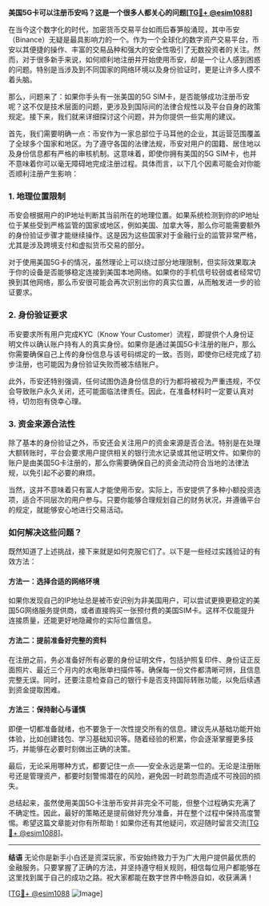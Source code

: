 **美国5G卡可以注册币安吗？这是一个很多人都关心的问题[[TG💪+ @esim1088](https://t.me/s/esim1088)]**

在当今这个数字化的时代，加密货币交易平台如雨后春笋般涌现，其中币安（Binance）无疑是最具影响力的一个。作为一个全球化的数字资产交易平台，币安以其便捷的操作、丰富的交易品种和强大的安全性吸引了无数投资者的关注。然而，对于很多新手来说，如何顺利地注册并开始使用币安，却是一个让人感到困惑的问题。特别是当涉及到不同国家的网络环境以及身份验证时，更是让许多人摸不着头脑。

那么，问题来了：如果你手头有一张美国的5G SIM卡，是否能够成功注册币安呢？这不仅是技术层面的问题，更涉及到国际间的法律合规性以及平台自身的政策规定。接下来，我们就来详细探讨这个问题，并为你提供一些实用的建议。

首先，我们需要明确一点：币安作为一家总部位于马耳他的企业，其运营范围覆盖了全球多个国家和地区。为了遵守各国的法律法规，币安对用户的国籍、居住地以及身份信息都有严格的审核机制。这意味着，即使你拥有美国的5G SIM卡，也并不意味着你可以毫无障碍地完成注册过程。具体而言，以下几个因素可能会对你能否顺利注册产生影响：

### 1. **地理位置限制**
   币安会根据用户的IP地址判断其当前所在的地理位置。如果系统检测到你的IP地址位于某些受到严格监管的国家或地区，例如美国、加拿大等，那么你可能需要额外的身份验证步骤才能继续操作。这是因为这些国家对于金融行业的监管非常严格，尤其是涉及跨境支付和虚拟货币交易的部分。

   对于使用美国5G卡的情况，虽然理论上可以绕过部分地理限制，但实际效果取决于你的设备是否能够稳定连接到美国本地网络。如果你的手机信号较弱或者经常切换到其他网络，那么币安很可能会再次识别出你的真实位置，从而触发进一步的验证要求。

### 2. **身份验证要求**
   币安要求所有用户完成KYC（Know Your Customer）流程，即提供个人身份证明文件以确认账户持有人的真实身份。如果你是通过美国5G卡注册的账户，那么你需要确保自己上传的身份信息与该号码绑定的一致。否则，即使你已经完成了初步注册，也可能因为身份验证失败而被冻结账户。

   此外，币安还特别强调，任何试图伪造身份信息的行为都将被视为严重违规，不仅会导致账户永久关闭，还可能面临法律责任。因此，在准备材料时一定要认真对待，切勿抱有侥幸心理。

### 3. **资金来源合法性**
   除了基本的身份验证之外，币安还会关注用户的资金来源是否合法。特别是在处理大额转账时，平台会要求用户提供相关的银行流水记录或其他证明文件。如果你的账户是由美国5G卡注册的，那么你需要确保自己的资金流动符合当地的法律法规，以免引起不必要的麻烦。

   当然，这并不意味着只有富人才能使用币安。实际上，币安提供了多种小额投资选项，适合不同层次的用户参与。只要你能够合理规划自己的财务状况，并遵循平台的规定，就能够安心地进行交易活动。

### 如何解决这些问题？
既然知道了上述挑战，接下来就是如何克服它们了。以下是一些经过实践验证的有效方法：

#### 方法一：选择合适的网络环境
   如果你发现自己的IP地址总是被币安识别为非美国用户，可以尝试更换更稳定的美国5G网络服务提供商，或者直接购买一张预付费的美国SIM卡。这样不仅能提升连接质量，还能更好地隐藏你的实际位置信息。

#### 方法二：提前准备好完整的资料
   在注册之前，务必准备好所有必要的身份证明文件，包括护照复印件、身份证正反面照片、最近三个月内的水电账单扫描件等。确保每一份文件都清晰可辨，且信息完整无误。同时，还要注意检查自己的银行卡是否支持国际转账功能，以免后续遇到资金提取困难。

#### 方法三：保持耐心与谨慎
   即便一切都准备就绪，也不要急于一次性提交所有的信息。建议先从基础功能开始体验，比如创建钱包、学习基础知识等。随着经验的积累，你会逐渐掌握更多技巧，并能够在必要时刻做出正确的决策。

最后，无论采用哪种方式，都要记住一点——安全永远是第一位的。无论是注册账号还是管理资产，都要时刻警惕潜在的风险，避免因一时疏忽而造成不可挽回的损失。

总结起来，虽然使用美国5G卡注册币安并非完全不可能，但整个过程确实充满了不确定性。因此，最好的策略还是提前做好充分准备，并在整个过程中保持高度警惕。希望这篇文章能对你有所帮助！如果你还有其他疑问，欢迎随时留言交流[[TG💪+ @esim1088](https://t.me/s/esim1088)]。

---

**结语**
无论你是新手小白还是资深玩家，币安始终致力于为广大用户提供最优质的金融服务。只要掌握了正确的方法，并坚持遵守相关规则，相信每位用户都能够在这里找到属于自己的成功之路。祝大家都能在数字世界中畅游自如，收获满满！

[[TG💪+ @esim1088](https://t.me/s/esim1088) ![Image](https://i.postimg.cc/4NQfJmqS/Snipaste-2025-05-13-00-14-12.png)]